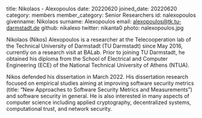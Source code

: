 title: Nikolaos - Alexopoulos
date: 20220620
joined_date: 20220620
category: members
member_category: Senior Researchers
id: nalexopoulos
givenname: Nikolaos
surname: Alexopoulos
email: alexopoulos@tk.tu-darmstadt.de
github: nikalexo
twitter: nikanta0
photo: nalexopoulos.jpg

Nikolaos (Nikos) Alexopoulos is a researcher at the Telecooperation lab of the Technical University of Darmstadt (TU Darmstadt) since May 2016, currently on a research visit at BALab.
Prior to joining TU Darmstadt, he obtained his diploma from the School of Electrical and Computer Engineering (ECE) of the National Technical University of Athens (NTUA).

Nikos defended his dissertation in March 2022. His dissertation research focused on empirical studies aiming at improving software security metrics (title: “New Approaches to Software Security Metrics and Measurements”) and software security in general.
He is also interested in many aspects of computer science including applied cryptography, decentralized systems, computational trust, and network security.
